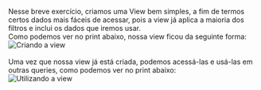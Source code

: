 Nesse breve exercício, criamos uma View bem simples, a fim de termos certos dados mais fáceis de acessar, pois a view já aplica a maioria dos filtros e inclui os dados que iremos usar.
<br>
Como podemos ver no print abaixo, nossa view ficou da seguinte forma:
![Criando a view](https://github.com/user-attachments/assets/3a6d968b-884c-458e-9980-be85fe3e1c66)
<br>
<br>
Uma vez que nossa view já está criada, podemos acessá-las e usá-las em outras queries, como podemos ver no print abaixo:
<br>
![Utilizando a view](https://github.com/user-attachments/assets/1a4098d7-f61d-4788-a849-d5b57a6664b2)
